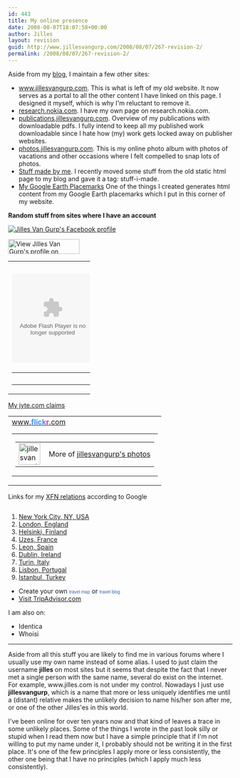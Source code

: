 ```yaml
---
id: 443
title: My online presence
date: 2008-08-07T18:07:58+00:00
author: Jilles
layout: revision
guid: http://www.jillesvangurp.com/2008/08/07/267-revision-2/
permalink: /2008/08/07/267-revision-2/
---
```

Aside from my <a href="http://blog.jillesvangurp.com">blog</a>, I maintain a few other sites:
<ul>
	<li><a title="My website" rel="me" href="http://www.jillesvangurp.com">www.jillesvangurp.com</a>. This is what is left of my old website. It now serves as a portal to all the other content I have linked on this page. I designed it myself, which is why I'm reluctant to remove it.</li>
	<li><a title="My presence on the Nokia Research site" rel="me" href="http://research.nokia.com/people/jilles_van_gurp/index.html">research.nokia.com</a>. I have my own page on research.nokia.com.</li>
	<li><a title="All the stuff I wrote over the past few years" rel="me" href="http://publications.jillesvangurp.com">publications.jillesvangurp.com</a>. Overview of my publications with downloadable pdfs. I fully intend to keep all my published work downloadable since I hate how (my) work gets locked away on publisher websites.</li>
	<li><a title="Various photos" href="http://photos.jillesvangurp.com">photos.jillesvangurp.com</a>. This is my online photo album with photos of vacations and other occasions where I felt compelled to snap lots of photos.</li>
	<li><a title="Overview of things I created that you might be able to use" rel="me" href="http://blog.jillesvangurp.com/tag/createdbyjilles/">Stuff made by me</a>. I recently moved some stuff from the old static html page to my blog and gave it a tag: stuff-i-made.</li>
	<li><a title="Exorted Google Earth placemarks" rel="me" href="http://www.jillesvangurp.com/places">My Google Earth Placemarks</a> One of the things I created generates html content from my Google Earth placemarks which I put in this corner of my website.</li>
</ul>
<strong>Random stuff from sites where I have an account</strong>

<a title="Jilles Van Gurp's Facebook profile" href="http://www.facebook.com/p/Jilles_Van_Gurp/654019881" target="_TOP"><img src="http://badge.facebook.com/badge/654019881.99.769102397.png" border="0" alt="Jilles Van Gurp's Facebook profile" /></a>

<a href="http://www.linkedin.com/in/jillesvangurp"><img src="http://www.linkedin.com/img/webpromo/btn_viewmy_160x33.gif" border="0" alt="View Jilles Van Gurp's profile on LinkedIn" width="160" height="33" /></a>

<script src="http://del.icio.us/feeds/js/networkbadge/jillesvangurp?name;nwcount;fancount;icon" type="text/javascript"></script>

<!-- table.lfmWidget20070713122711 td {margin:0 !important;padding:0 !important;border:0 !important;}table.lfmWidget20070713122711 tr.lfmHead a:hover {background:url(http://panther1.last.fm/widgets/images/en/header/chart/recenttracks_regular_blue.png) no-repeat 0 0 !important;}table.lfmWidget20070713122711 tr.lfmEmbed object {float:left;}table.lfmWidget20070713122711 tr.lfmFoot td.lfmConfig a:hover {background:url(http://panther1.last.fm/widgets/images/en/footer/blue.png) no-repeat 0px 0 !important;;}table.lfmWidget20070713122711 tr.lfmFoot td.lfmView a:hover {background:url(http://panther1.last.fm/widgets/images/en/footer/blue.png) no-repeat -85px 0 !important;}table.lfmWidget20070713122711 tr.lfmFoot td.lfmPopup a:hover {background:url(http://panther1.last.fm/widgets/images/en/footer/blue.png) no-repeat -159px 0 !important;} -->
<table class="lfmWidget20070713122711" style="width: 184px;" border="0" cellspacing="0" cellpadding="0">
<tbody>
<tr class="lfmHead">
<td><a style="background: transparent url(http://panther1.last.fm/widgets/images/en/header/chart/recenttracks_regular_blue.png) no-repeat scroll 0pt -20px; overflow: hidden; display: block; height: 20px; width: 184px; text-decoration: none;" title="jillesvangurp: Recently Listened Tracks" href="http://www.last.fm/user/jillesvangurp/" target="_blank"></a></td>
</tr>
<tr class="lfmEmbed">
<td><object classid="clsid:d27cdb6e-ae6d-11cf-96b8-444553540000" width="184" height="199" codebase="http://download.macromedia.com/pub/shockwave/cabs/flash/swflash.cab#version=6,0,40,0"><param name="bgcolor" value="6598cd" /><param name="quality" value="high" /><param name="allowScriptAccess" value="sameDomain" /><param name="FlashVars" value="type=recenttracks&amp;user=jillesvangurp&amp;theme=blue&amp;lang=en" /><param name="src" value="http://panther1.last.fm/widgets/chart/friends_1.swf" /><embed type="application/x-shockwave-flash" width="184" height="199" src="http://panther1.last.fm/widgets/chart/friends_1.swf" flashvars="type=recenttracks&amp;user=jillesvangurp&amp;theme=blue&amp;lang=en" allowscriptaccess="sameDomain" quality="high" bgcolor="6598cd"></embed></object></td>
</tr>
<tr class="lfmFoot">
<td style="background:url(http://panther1.last.fm/widgets/images/footer_bg/blue.png) repeat-x 0 0;text-align:right;">
<table style="width: 184px;" border="0" cellspacing="0" cellpadding="0">
<tbody>
<tr>
<td class="lfmConfig"><a style="background: transparent url(http://panther1.last.fm/widgets/images/en/footer/blue.png) no-repeat scroll 0px -20px; overflow: hidden; display: block; width: 85px; height: 20px; float: right; text-decoration: none;" title="Get your own widget" href="http://www.last.fm/widgets/?widget=chart&amp;colour=blue&amp;chartType=recenttracks&amp;user=jillesvangurp&amp;chartFriends=1&amp;path=&amp;from=code" target="_blank"></a></td>
<td class="lfmView" style="width: 74px;"><a style="background: transparent url(http://panther1.last.fm/widgets/images/en/footer/blue.png) no-repeat scroll -85px -20px; overflow: hidden; display: block; width: 74px; height: 20px; text-decoration: none;" title="View jillesvangurp's profile" href="http://www.last.fm/user/jillesvangurp/" target="_blank"></a></td>
<td class="lfmPopup" style="width: 25px;"><a style="background: transparent url(http://panther1.last.fm/widgets/images/en/footer/blue.png) no-repeat scroll -159px -20px; overflow: hidden; display: block; width: 25px; height: 20px; text-decoration: none;" title="Load this chart in a pop up" onclick="window.open(this.href + '&amp;resize=0','lfm_popup','height=299,width=234,resizable=yes,scrollbars=yes'); return false;" href="http://www.last.fm/widgets/popup/?widget=chart&amp;colour=blue&amp;chartType=recenttracks&amp;user=jillesvangurp&amp;chartFriends=1&amp;path=&amp;from=code&amp;resize=1" target="_blank"></a></td>
</tr>
</tbody></table>
</td>
</tr>
</tbody></table>
<a href="http://jyte.com/profile/blog.jillesvangurp.com">My jyte.com claims</a>

<!-- Start of Flickr Badge -->

<!-- #flickr_badge_source_txt {padding:0; font: 11px Arial, Helvetica, Sans serif; color:#666666;} #flickr_badge_icon {display:block !important; margin:0 !important; border: 1px solid rgb(0, 0, 0) !important;} #flickr_icon_td {padding:0 5px 0 0 !important;} .flickr_badge_image {text-align:center !important;} .flickr_badge_image img {border: 1px solid black !important;} #flickr_badge_uber_wrapper {width:150px;} #flickr_www {display:block; text-align:center; padding:0 10px 0 10px !important; font: 11px Arial, Helvetica, Sans serif !important; color:#3993ff !important;} #flickr_badge_uber_wrapper a:hover, #flickr_badge_uber_wrapper a:link, #flickr_badge_uber_wrapper a:active, #flickr_badge_uber_wrapper a:visited {text-decoration:none !important; background:inherit !important;color:#3993ff;} #flickr_badge_wrapper {background-color:#ffffff;border: solid 1px #000000} #flickr_badge_source {padding:0 !important; font: 11px Arial, Helvetica, Sans serif !important; color:#666666 !important;} -->
<table id="flickr_badge_uber_wrapper" border="0" cellspacing="10" cellpadding="0">
<tbody>
<tr>
<td><a id="flickr_www" href="http://www.flickr.com">www.<strong style="color:#3993ff">flick<span style="color: #ff1c92;">r</span></strong>.com</a>
<table id="flickr_badge_wrapper" border="0" cellspacing="10" cellpadding="0"><script src="http://www.flickr.com/badge_code_v2.gne?show_name=1&amp;count=10&amp;display=latest&amp;size=m&amp;layout=v&amp;source=user&amp;user=22572648%40N05" type="text/javascript"></script>
<tbody>
<tr>
<td id="flickr_badge_source" align="center" valign="center">
<table border="0" cellspacing="0" cellpadding="0">
<tbody>
<tr>
<td id="flickr_icon_td" width="10"><a href="http://www.flickr.com/photos/jillesvangurp/"><img id="flickr_badge_icon" src="http://farm3.static.flickr.com/2032/buddyicons/22572648@N05.jpg?1199757674#22572648@N05" alt="jillesvangurp's photos" width="48" height="48" align="left" /></a></td>
<td id="flickr_badge_source_txt">More of <a href="http://www.flickr.com/photos/jillesvangurp/">jillesvangurp's photos</a></td>
</tr>
</tbody></table>
</td>
</tr>
</tbody></table>
</td>
</tr>
</tbody></table>
<!-- End of Flickr Badge -->

Links for my <a href="http://blog.jillesvangurp.com/2008/02/04/google-social-graph-api/">XFN relations</a> according to Google
<div id="ta_travelmap" style="width: 430px;"><img src="http://www.tripadvisor.com/CommunityMapImage?id=7792245&amp;type=TRIPADVISOR&amp;size=LARGE" alt="" />
<ol id="ta_favoritelist">
	<li><a href="http://www.tripadvisor.com/Tourism-g60763-New_York_City_New_York-Vacations.html">New York City, NY, USA</a></li>
	<li><a href="http://www.tripadvisor.com/Tourism-g186338-London_England-Vacations.html">London, England</a></li>
	<li><a href="http://www.tripadvisor.com/Tourism-g189934-Helsinki_Southern_Finland-Vacations.html">Helsinki, Finland</a></li>
	<li><a href="http://www.tripadvisor.com/Tourism-g187157-Uzes_Languedoc_Roussillon-Vacations.html">Uzes, France</a></li>
	<li><a href="http://www.tripadvisor.com/Tourism-g187492-Leon_Castile_Leon-Vacations.html">Leon, Spain</a></li>
	<li><a href="http://www.tripadvisor.com/Tourism-g186605-Dublin_County_Dublin-Vacations.html">Dublin, Ireland</a></li>
	<li><a href="http://www.tripadvisor.com/Tourism-g187855-Turin_Piedmont-Vacations.html">Turin, Italy</a></li>
	<li><a href="http://www.tripadvisor.com/Tourism-g189158-Lisbon_Estremadura-Vacations.html">Lisbon, Portugal</a></li>
	<li><a href="http://www.tripadvisor.com/Tourism-g293974-Istanbul-Vacations.html">Istanbul, Turkey</a></li>
</ol>
<ul id="ta_links">
	<li>Create your own <a style="font-size:10px; font-family:Verdana, Arial, Helvetica, sans-serif; color:#3860B0; text-decoration:none;" href="http://www.tripadvisor.com/MemberProfile-cpt">travel map</a> or <a style="font-size:10px; font-family:Verdana, Arial, Helvetica, sans-serif; color:#3860B0; text-decoration:none;" href="http://www.travelpod.com/">travel blog</a></li>
	<li><a href="http://www.tripadvisor.com/">Visit TripAdvisor.com</a></li>
</ul>
</div>
<script src="http://www.tripadvisor.com/MapEmbed?mid=7792245&amp;nop=true&amp;frm=fb"></script>

I am also on:
<ul>
	<li>Identica</li>
	<li>Whoisi</li>
</ul>


<hr />Aside from all this stuff you are likely to find me in various forums where I usually use my own name instead of some alias. I used to just claim the username <strong>jilles </strong>on most sites but it seems that despite the fact that I never met a single person with the same name, several do exist on the internet. For example, www.jilles.com is not under my control. Nowadays I just use <strong>jillesvangurp</strong>, which is a name that more or less uniquely identifies me until a (distant) relative makes the unlikely decision to name his/her son after me, or one of the other Jilles'es in this world.

I've been online for over ten years now and that kind of leaves a trace in some unlikely places. Some of the things I wrote in the past look silly or stupid when I read them now but I have a simple principle that if I'm not willing to put my name under it, I probably should not be writing it in the first place. It's one of the few principles I apply more or less consistently, the other one being that I have no principles (which I apply much less consistently).
